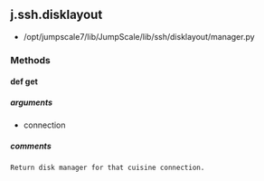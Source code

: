 <!-- toc -->
## j.ssh.disklayout

- /opt/jumpscale7/lib/JumpScale/lib/ssh/disklayout/manager.py

### Methods

#### def get 

##### arguments

- connection

##### comments

```
Return disk manager for that cuisine connection.

```

